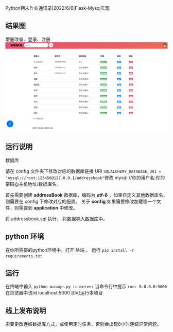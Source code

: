 
Python期末作业通讯录|2022/6/6|Flask-Mysql实现
## 结果图

增删改查、登录、注册
![img.png](img.png)


## 运行说明

数据库

请在 config 文件夹下修改对应的数据库链接 URI `SQLALCHEMY_DATABASE_URI = "mysql://root:123456@127.0.0.1/addressbook"`修改 mysql://你的用户名:你的密码@主机地址/数据库名。

首先需要创建 **addressBook** 数据库，编码为 **utf-8** ，如果自定义其他数据库名，则需要在 config 下修改对应的配置。
关于 **config**  如果需要修改加载哪一个文件，则需要到 **application** 中修改。

将 addressbook.sql 执行， 将数据导入数据库中。


## python 环境

在你所需要的python环境中，打开 终端 。
运行  `pip install -r requirements.txt`


## 运行

在终端中输入 ` python manage.py runserver ` 
当命令行中提示 `run: 0.0.0.0:5000` 
在浏览器中访问 localhost:5000 即可运行本项目


## 线上发布说明

需要更改连结数据库方式，或使用定时任务，否则会出现8小时连结异常问题。